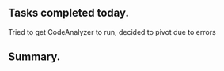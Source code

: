 ## Tasks completed today.
Tried to get CodeAnalyzer to run, decided to pivot due to errors

## Summary. 
